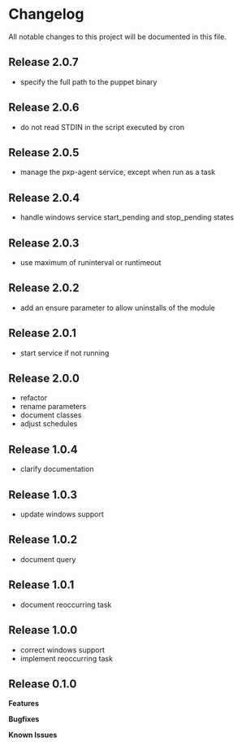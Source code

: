 # Changelog

All notable changes to this project will be documented in this file.

## Release 2.0.7

- specify the full path to the puppet binary

## Release 2.0.6

- do not read STDIN in the script executed by cron

## Release 2.0.5

- manage the pxp-agent service, except when run as a task

## Release 2.0.4

- handle windows service start_pending and stop_pending states

## Release 2.0.3

- use maximum of runinterval or runtimeout

## Release 2.0.2

- add an ensure parameter to allow uninstalls of the module

## Release 2.0.1

- start service if not running

## Release 2.0.0

- refactor
- rename parameters
- document classes
- adjust schedules

## Release 1.0.4

- clarify documentation

## Release 1.0.3

- update windows support

## Release 1.0.2

- document query

## Release 1.0.1

- document reoccurring task

## Release 1.0.0

- correct windows support
- implement reoccurring task

## Release 0.1.0

**Features**

**Bugfixes**

**Known Issues**
